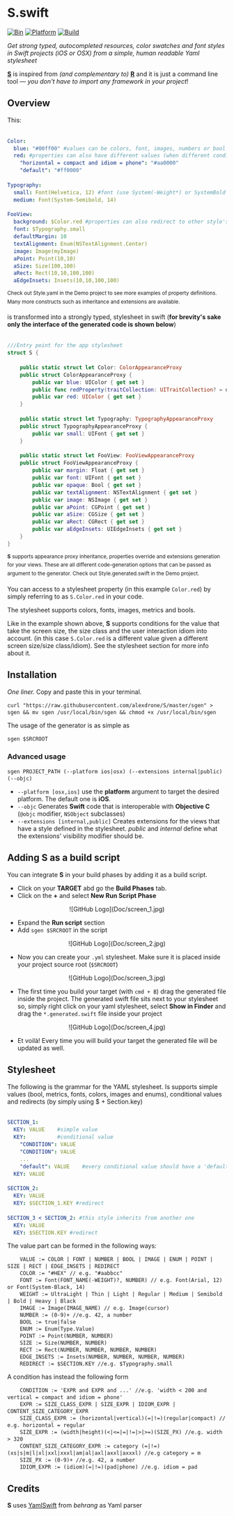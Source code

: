# S.swift

[![Bin](https://img.shields.io/badge/binary-download-green.svg?style=flat)](https://raw.githubusercontent.com/alexdrone/S/master/sgen)
[![Platform](https://img.shields.io/badge/platform-ios|osx|watchos|tvos-lightgrey.svg?style=flat)](#)
[![Build](https://img.shields.io/badge/license-MIT-blue.svg?style=flat)](https://opensource.org/licenses/MIT)

_Get strong typed, autocompleted resources, color swatches and font styles in Swift projects (iOS or OSX) from a simple, human readable Yaml stylesheet_

**[S](#)** is inspired from *(and complementary to)* **[R](https://github.com/mac-cain13/R.swift)** and it is just a command line tool — *you don't have to import any framework in your project*!

## Overview

This:

```yaml

Color:
  blue: "#00ff00" #values can be colors, font, images, numbers or bool
  red: #properties can also have different values (when different conditions match)
    "horizontal = compact and idiom = phone": "#aa0000" 
    "default": "#ff0000"

Typography:
  small: Font(Helvetica, 12) #font (use System(-Weight*) or SystemBold as font names to use the system font)
  medium: Font(System-Semibold, 14)
  
FooView:
  background: $Color.red #properties can also redirect to other style's properties
  font: $Typography.small
  defaultMargin: 10
  textAlignment: Enum(NSTextAlignment.Center)
  image: Image(myImage)
  aPoint: Point(10,10)
  aSize: Size(100,100)
  aRect: Rect(10,10,100,100)
  aEdgeInsets: Insets(10,10,100,100)

```
<sup>Check out Style.yaml in the Demo project to see more examples of property definitions. Many more constructs such as inheritance and extensions are available.</sub>

is transformed into a strongly typed, stylesheet in swift (**for brevity's sake only the interface of the generated code is shown below**)

```swift 

///Entry point for the app stylesheet
struct S {

    public static struct let Color: ColorAppearanceProxy
    public struct ColorAppearanceProxy {
        public var blue: UIColor { get set }
        public func redProperty(traitCollection: UITraitCollection? = default) -> UIColor
        public var red: UIColor { get set }
    }
    
    public static struct let Typography: TypographyAppearanceProxy
    public struct TypographyAppearanceProxy {
        public var small: UIFont { get set }
    }

    public static struct let FooView: FooViewAppearanceProxy
    public struct FooViewAppearanceProxy {
        public var margin: Float { get set }
        public var font: UIFont { get set }
        public var opaque: Bool { get set }
        public var textAlignment: NSTextAlignment { get set }
        public var image: NSImage { get set }
        public var aPoint: CGPoint { get set }
        public var aSize: CGSize { get set }
        public var aRect: CGRect { get set }
        public var aEdgeInsets: UIEdgeInsets { get set }
    }
}


```
<sup>**S** supports appearance proxy inheritance, properties override and extensions generation for your views. These are all different code-generation options that can be passed as argument to the generator. Check out Style.generated.swift in the Demo project.</sub>

You can access to a stylesheet property (in this example `Color.red`) by simply referring to as `S.Color.red` in your code.

The stylesheet supports colors, fonts, images, metrics and bools.

Like in the example shown above, **S** supports conditions for the value that take the screen size, the size class and the user interaction idiom into account.
(in this case `S.Color.red` is a different value given a different screen size/size class/idiom). See the stylesheet section for more info about it.


## Installation
*One liner.* Copy and paste this in your terminal.

```
curl "https://raw.githubusercontent.com/alexdrone/S/master/sgen" > sgen && mv sgen /usr/local/bin/sgen && chmod +x /usr/local/bin/sgen 
```

The usage of the generator is as simple as 
```
sgen $SRCROOT
```

### Advanced usage

```
sgen PROJECT_PATH (--platform ios|osx) (--extensions internal|public) (--objc)

```

- `--platform [osx,ios]` use the **platform** argument to target the desired platform. The default one is **iOS**.
- `--objc` Generates **Swift** code that is interoperable with **Objective C** (`@objc` modifier, `NSObject` subclasses)
- `--extensions [internal,public]` Creates extensions for the views that have a style defined in the stylesheet. *public* and *internal* define what the extensions' visibility modifier should be.


## Adding S as a build script

You can integrate **S** in your build phases by adding it as a build script.

- Click on your **TARGET** abd go the **Build Phases** tab.
- Click on the **+** and select **New Run Script Phase** 

<p align="center">
![GitHub Logo](Doc/screen_1.jpg)

- Expand the **Run script** section
- Add `sgen $SRCROOT` in the script

<p align="center">
![GitHub Logo](Doc/screen_2.jpg)

- Now you can create your `.yml` stylesheet. Make sure it is placed inside your project source root (`$SRCROOT`)

<p align="center">
![GitHub Logo](Doc/screen_3.jpg)

- The first time you build your target (with `cmd + B`) drag the generated file inside the project. The generated swift file sits next to your stylesheet so, simply right click on your yaml stylesheet, select **Show in Finder** and drag the  `*.generated.swift` file inside your project


<p align="center">
![GitHub Logo](Doc/screen_4.jpg)

- Et voilà! Every time you will build your target the generated file will be updated as well.

## Stylesheet 

The following is the grammar for the YAML stylesheet.
Is supports simple values (bool, metrics, fonts, colors, images and enums), conditional values and redirects (by simply using $ + Section.key)

```yaml

SECTION_1:
  KEY: VALUE 	#simple value
  KEY: 			#conditional value
  	"CONDITION": VALUE
  	"CONDITION": VALUE
  	...
  	"default": VALUE	#every conditional value should have a 'default' condition
  KEY: VALUE

SECTION_2:
  KEY: VALUE
  KEY: $SECTION_1.KEY #redirect
  
SECTION_3 < SECTION_2: #this style inherits from another one
  KEY: VALUE
  KEY: $SECTION.KEY #redirect

```

The value part can be formed in the following ways:

```
	VALUE := COLOR | FONT | NUMBER | BOOL | IMAGE | ENUM | POINT | SIZE | RECT | EDGE_INSETS | REDIRECT
	COLOR := "#HEX" // e.g. "#aabbcc"
	FONT := Font(FONT_NAME(-WEIGHT)?, NUMBER) // e.g. Font(Arial, 12) or Font(System-Black, 14)
	WEIGHT := UltraLight | Thin | Light | Regular | Medium | Semibold | Bold | Heavy | Black
	IMAGE := Image(IMAGE_NAME) // e.g. Image(cursor)
	NUMBER := (0-9)+ //e.g. 42, a number
	BOOL := true|false
	ENUM := Enum(Type.Value)
	POINT := Point(NUMBER, NUMBER)
	SIZE := Size(NUMBER, NUMBER)
	RECT := Rect(NUMBER, NUMBER, NUMBER, NUMBER)
	EDGE_INSETS := Insets(NUMBER, NUMBER, NUMBER, NUMBER)
	REDIRECT := $SECTION.KEY //e.g. $Typography.small
```

A condition has instead the following form

```
	CONDITION := 'EXPR and EXPR and ...' //e.g. 'width < 200 and vertical = compact and idiom = phone'
	EXPR := SIZE_CLASS_EXPR | SIZE_EXPR | IDIOM_EXPR | CONTENT_SIZE_CATEGORY_EXPR
	SIZE_CLASS_EXPR := (horizontal|vertical)(=|!=)(regular|compact) // e.g. horizontal = regular
	SIZE_EXPR := (width|height)(<|<=|=|!=|>|>=)(SIZE_PX) //e.g. width > 320
	CONTENT_SIZE_CATEGORY_EXPR := category (=|!=) (xs|s|m|l|xl|xxl|xxxl|am|al|axl|axxl|axxxl) //e.g category = m
	SIZE_PX := (0-9)+ //e.g. 42, a number
	IDIOM_EXPR := (idiom)(=|!=)(pad|phone) //e.g. idiom = pad

```

## Credits

**S** uses [YamlSwift](https://github.com/behrang/YamlSwift) from *behrang* as Yaml parser
